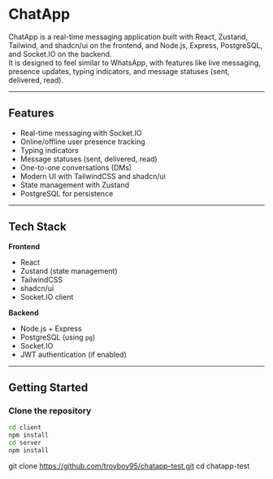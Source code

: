 # ChatApp

ChatApp is a real-time messaging application built with React, Zustand, Tailwind, and shadcn/ui on the frontend, and Node.js, Express, PostgreSQL, and Socket.IO on the backend.  
It is designed to feel similar to WhatsApp, with features like live messaging, presence updates, typing indicators, and message statuses (sent, delivered, read).

---

## Features

- Real-time messaging with Socket.IO  
- Online/offline user presence tracking  
- Typing indicators  
- Message statuses (sent, delivered, read)  
- One-to-one conversations (DMs)  
- Modern UI with TailwindCSS and shadcn/ui  
- State management with Zustand  
- PostgreSQL for persistence  

---

## Tech Stack

**Frontend**
- React  
- Zustand (state management)  
- TailwindCSS  
- shadcn/ui  
- Socket.IO client  

**Backend**
- Node.js + Express  
- PostgreSQL (using `pg`)  
- Socket.IO  
- JWT authentication (if enabled)  

---

## Getting Started

### Clone the repository
```bash 
cd client
npm install
cd server
npm install
```
git clone https://github.com/troyboy95/chatapp-test.git
cd chatapp-test
